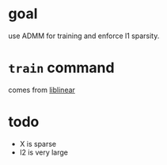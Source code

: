 # goal

use ADMM for training and enforce l1 sparsity. 

# `train` command

comes from [liblinear](https://www.csie.ntu.edu.tw/~cjlin/liblinear/)

# todo

- X is sparse
- l2 is very large